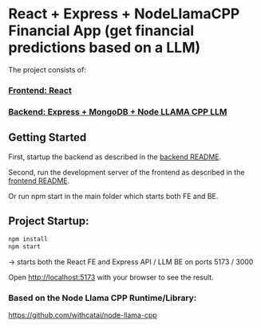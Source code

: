 #  React + Express + NodeLlamaCPP Financial App (get financial  predictions based on a LLM)
The project consists of:

### [Frontend: React ](https://github.com/ivaaak/FinAI/tree/main/frontend)
  
### [Backend: Express + MongoDB + Node LLAMA CPP LLM ](https://github.com/ivaaak/FinAI/tree/main/backend)

## Getting Started

First, startup the backend as described in the [backend README](./backend/README.md).

Second, run the development server of the frontend as described in the [frontend README](./frontend/README.md).

Or run npm start in the main folder which starts both FE and BE.

## Project Startup:
```sh
npm install
npm start
```
-> starts both the React FE and Express API / LLM BE on ports 5173 / 3000

Open [http://localhost:5173](http://localhost:5173) with your browser to see the result.

### Based on the Node Llama CPP Runtime/Library:
https://github.com/withcatai/node-llama-cpp